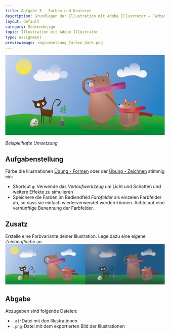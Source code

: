 ```yaml
---
title: Aufgabe 3 - Farben und Konturen
description: Grundlagen der Illustration mit Adobe Illustrator – Farben und Konturen - Aufgabe
layout: default
category: Mediendesign
topic: Illustration mit Adobe Illustrator
type: assignment
previewimage: img/umsetzung_farben_dark.png
---
```


 
![Beispielhafte Umsetzung](img/umsetzung_farben_bright.png)

_Beispielhafte Umsetzung_


## Aufgabenstellung
Färbe die Illustrationen [Übung - Formen](11_illustration_forms_assigment.md) oder der [Übung - Zeichnen](12_illustration_draw_assigment.md) stimmig ein:

- Shortcut `g`: Verwende das _Verlaufwerkzeug_ um Licht und Schatten und weitere Effekte zu simulieren
- Speichere die Farben im Bediendfeld _Farbfelder_ als einzelen Farbfelder ab, so dass sie einfach wiederverwendet werden können. Achte auf eine vernünftige Benennung der Farbfelder.

## Zusatz
Erstelle eine Farbvariante deiner Illustration. Lege dazu eine eigene _Zeichenfläche_ an.
![Beispielhafte Umsetzung](./img/umsetzung_farben.png)

## Abgabe
Abzugeben sind folgende Dateien:
- `.ai`-Datei mit den Illustrationen
- `.png`-Datei mit dem exportierten Bild der Illustrationen
